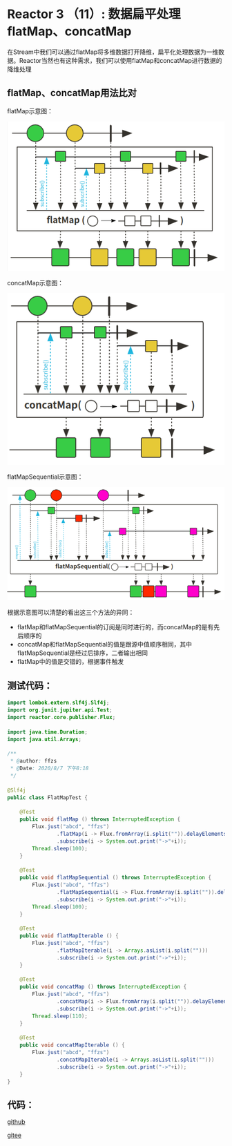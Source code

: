 # Reactor 3 （11）: 数据扁平处理flatMap、concatMap



在Stream中我们可以通过flatMap将多维数据打开降维，扁平化处理数据为一维数据。Reactor当然也有这种需求，我们可以使用flatMap和concatMap进行数据的降维处理



## flatMap、concatMap用法比对

flatMap示意图：

![image-20200809092637832](README.assets/image-20200809092637832.png)

concatMap示意图：

![image-20200809092711698](README.assets/image-20200809092711698.png)

flatMapSequential示意图：

![image-20200809092756259](README.assets/image-20200809092756259.png)

根据示意图可以清楚的看出这三个方法的异同：

+ flatMap和flatMapSequential的订阅是同时进行的，而concatMap的是有先后顺序的
+ concatMap和flatMapSequential的值是跟源中值顺序相同，其中flatMapSequential是经过后排序，二者输出相同
+ flatMap中的值是交错的，根据事件触发



## 测试代码：

```java
import lombok.extern.slf4j.Slf4j;
import org.junit.jupiter.api.Test;
import reactor.core.publisher.Flux;

import java.time.Duration;
import java.util.Arrays;

/**
 * @author: ffzs
 * @Date: 2020/8/7 下午8:18
 */

@Slf4j
public class FlatMapTest {

    @Test
    public void flatMap () throws InterruptedException {
        Flux.just("abcd", "ffzs")
                .flatMap(i -> Flux.fromArray(i.split("")).delayElements(Duration.ofMillis(10)))
                .subscribe(i -> System.out.print("->"+i));
        Thread.sleep(100);
    }

    @Test
    public void flatMapSequential () throws InterruptedException {
        Flux.just("abcd", "ffzs")
                .flatMapSequential(i -> Flux.fromArray(i.split("")).delayElements(Duration.ofMillis(10)))
                .subscribe(i -> System.out.print("->"+i));
        Thread.sleep(100);
    }

    @Test
    public void flatMapIterable () {
        Flux.just("abcd", "ffzs")
                .flatMapIterable(i -> Arrays.asList(i.split("")))
                .subscribe(i -> System.out.print("->"+i));
    }

    @Test
    public void concatMap () throws InterruptedException {
        Flux.just("abcd", "ffzs")
                .concatMap(i -> Flux.fromArray(i.split("")).delayElements(Duration.ofMillis(10)))
                .subscribe(i -> System.out.print("->"+i));
        Thread.sleep(110);
    }

    @Test
    public void concatMapIterable () {
        Flux.just("abcd", "ffzs")
                .concatMapIterable(i -> Arrays.asList(i.split("")))
                .subscribe(i -> System.out.print("->"+i));
    }
}
```



## 代码：

[github](https://github.com/ffzs/learn_reactor/tree/master/src/main/java/FlatMapTest)

[gitee](https://gitee.com/ffzs/learn_reactor/tree/master/src/main/java/FlatMapTest)

